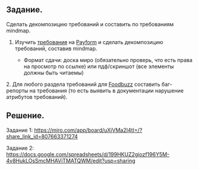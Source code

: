 ## Задание.

Cделать декомпозицию требований и составить по требованиям mindmap.

1. Изучить [требования](https://docs.google.com/document/d/1w_yhOU8x9miePJRXe2e-sbAFC0Vy67jsv_e49kBVoEI/edit) на [Payform](https://test-stand.gb.ru/seminar_stands/payform/index.html) и сделать декомпозицию требований, составив mindmap.

    - Формат сдачи: доска миро (обязательно проверь, что есть права на просмотр по ссылке) или пдф/скриншот (все элементы должны быть читаемы)

2. Для любого раздела требований для [Foodbuzz](https://test-stand.gb.ru/seminar_stands/foodbuzz/index.html) составить баг-репорты на требования (то есть выявить в документации нарушение атрибутов требований).

## Решение.

Задание 1:
https://miro.com/app/board/uXjVMa2I4tI=/?share_link_id=807663371274

Задание 2:
https://docs.google.com/spreadsheets/d/199HKUZ2giozf196Y5M-4v8HukLOsSmcMHAViTMATQWM/edit?usp=sharing
